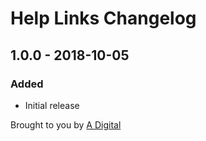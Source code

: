 # Help Links Changelog

## 1.0.0 - 2018-10-05
### Added
- Initial release

Brought to you by [A Digital](https://adigital.agency)
